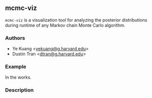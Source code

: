 ## mcmc-viz

`mcmc-viz` is a visualization tool for analyzing the posterior distributions
during runtime of any Markov chain Monte Carlo algorithm.

### Authors
* Ye Kuang \<yekuang@g.harvard.edu\>
* Dustin Tran \<dtran@g.harvard.edu\>

### Example

In the works.

### Description

